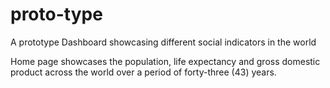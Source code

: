 # proto-type
A prototype Dashboard showcasing different social indicators in the world

Home page showcases the population, life expectancy and gross domestic product across the world over a period of forty-three (43) years.
